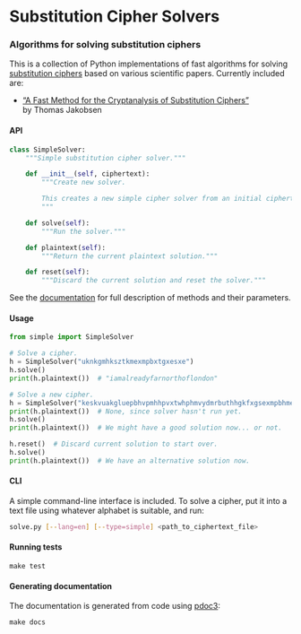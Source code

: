 # Substitution Cipher Solvers

### Algorithms for solving substitution ciphers

This is a collection of Python implementations of fast algorithms for solving
[substitution ciphers](https://en.wikipedia.org/wiki/Substitution_cipher) based on
various scientific papers. Currently included are:

* [“A Fast Method for the Cryptanalysis of Substitution Ciphers”](https://citeseerx.ist.psu.edu/viewdoc/download?doi=10.1.1.55.89&rep=rep1&type=pdf)  
  by Thomas Jakobsen

#### API

```python
class SimpleSolver:
    """Simple substitution cipher solver."""

    def __init__(self, ciphertext):
        """Create new solver.

        This creates a new simple cipher solver from an initial ciphertext.
        """

    def solve(self):
        """Run the solver."""

    def plaintext(self):
        """Return the current plaintext solution."""

    def reset(self):
        """Discard the current solution and reset the solver."""
```
See the [documentation]() for full description of methods and their parameters.

#### Usage

```python
from simple import SimpleSolver

# Solve a cipher.
h = SimpleSolver("uknkgmhksztkmexmpbxtgxesxe")
h.solve()
print(h.plaintext())  # "iamalreadyfarnorthoflondon"

# Solve a new cipher.
h = SimpleSolver("keskvuakgluepbhvpmhhpvxtwhphmvydmrbuthhgkfxgsexmpbhmeymhhoh")
print(h.plaintext())  # None, since solver hasn't run yet.
h.solve()
print(h.plaintext())  # We might have a good solution now... or not.

h.reset()  # Discard current solution to start over.
h.solve()
print(h.plaintext())  # We have an alternative solution now.
```

#### CLI

A simple command-line interface is included. To solve a cipher, put it into a text file
using whatever alphabet is suitable, and run:

```bash
solve.py [--lang=en] [--type=simple] <path_to_ciphertext_file>
```

#### Running tests

`make test`

#### Generating documentation

The documentation is generated from code using [pdoc3](https://pdoc3.github.io/pdoc/):

`make docs`
